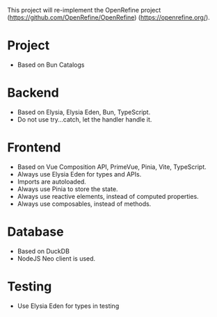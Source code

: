This project will re-implement the OpenRefine project (https://github.com/OpenRefine/OpenRefine) (https://openrefine.org/).

# Project

- Based on Bun Catalogs

# Backend

- Based on Elysia, Elysia Eden, Bun, TypeScript.
- Do not use try...catch, let the handler handle it.

# Frontend

- Based on Vue Composition API, PrimeVue, Pinia, Vite, TypeScript.
- Always use Elysia Eden for types and APIs.
- Imports are autoloaded.
- Always use Pinia to store the state.
- Always use reactive elements, instead of computed properties.
- Always use composables, instead of methods.

# Database

- Based on DuckDB
- NodeJS Neo client is used.

# Testing

- Use Elysia Eden for types in testing
